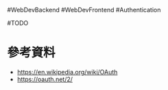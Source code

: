 #WebDevBackend #WebDevFrontend #Authentication 

#TODO 

# 參考資料

- <https://en.wikipedia.org/wiki/OAuth>
- <https://oauth.net/2/>
